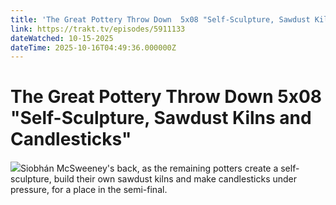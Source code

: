 ```yaml
---
title: 'The Great Pottery Throw Down  5x08 "Self-Sculpture, Sawdust Kilns and Candlesticks"' 
link: https://trakt.tv/episodes/5911133
dateWatched: 10-15-2025
dateTime: 2025-10-16T04:49:36.000000Z
---
```

# The Great Pottery Throw Down  5x08 "Self-Sculpture, Sawdust Kilns and Candlesticks"

![](https://walter-r2.trakt.tv/images/episodes/005/911/133/screenshots/thumb/d8ecabfbcf.jpg)Siobhán McSweeney's back, as the remaining potters create a self-sculpture, build their own sawdust kilns and make candlesticks under pressure, for a place in the semi-final.